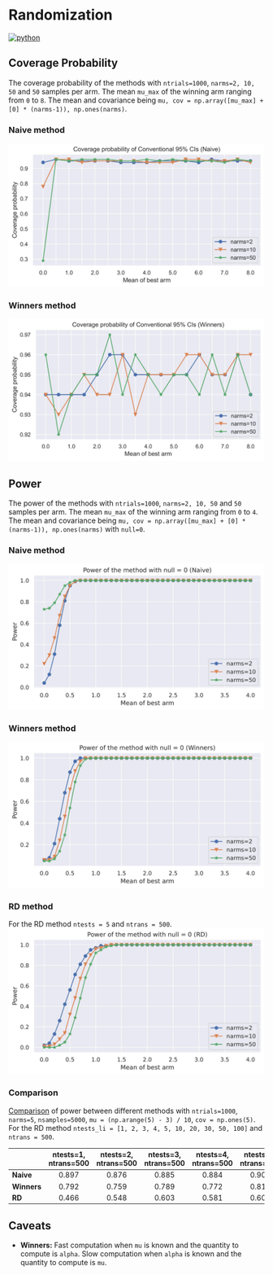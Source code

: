 # Randomization
<p>
    <a href="https://www.python.org/">
    <img src="https://img.shields.io/badge/python-v3-brightgreen.svg" alt="python"></a> &nbsp;
</p>


## Coverage Probability
The coverage probability of the methods with `ntrials=1000`, `narms=2, 10, 50` and `50` samples per arm. The mean `mu_max` of the winning arm ranging from `0` to `8`. The mean and covariance being `mu, cov = np.array([mu_max] + [0] * (narms-1)), np.ones(narms)`.

### Naive method
![alt text](./__resources__/naive_coverage.jpg)

### Winners method
![alt text](./__resources__/winners_coverage.jpg)


## Power
The power of the methods with `ntrials=1000`, `narms=2, 10, 50` and `50` samples per arm. The mean `mu_max` of the winning arm ranging from `0` to `4`. The mean and covariance being `mu, cov = np.array([mu_max] + [0] * (narms-1)), np.ones(narms)` with `null=0`. 

### Naive method
![alt text](./__resources__/naive_power.jpg)

### Winners method
![alt text](./__resources__/winners_power.jpg)

### RD method
For the RD method `ntests = 5` and `ntrans = 500`.
![alt text](./__resources__/rd_power.jpg)

### Comparison
<a href="./__results__/simulation" target="_blank">Comparison</a> of power between different methods with `ntrials=1000`, `narms=5`, `nsamples=5000`, `mu = (np.arange(5) - 3) / 10`, `cov = np.ones(5)`. For the RD method `ntests_li = [1, 2, 3, 4, 5, 10, 20, 30, 50, 100]` and `ntrans = 500`.

|             | ntests=1, ntrans=500 | ntests=2, ntrans=500 | ntests=3, ntrans=500 | ntests=4, ntrans=500 | ntests=5, ntrans=500 | ntests=10, ntrans=500 | ntests=20, ntrans=500 | ntests=30, ntrans=500 | ntests=50, ntrans=500 | ntests=100, ntrans=500 |
|-------------|:--------------------:|:--------------------:|:--------------------:|:--------------------:|:--------------------:|:---------------------:|:---------------------:|:---------------------:|:---------------------:|:----------------------:|
| **Naive**   |        0.897         |        0.876         |        0.885         |        0.884         |        0.906         |         0.899         |         0.900         |         0.898         |         0.870         |         0.886          |
| **Winners** |        0.792         |        0.759         |        0.789         |        0.772         |        0.813         |         0.800         |         0.786         |         0.808         |         0.777         |         0.774          |
| **RD**      |        0.466         |        0.548         |        0.603         |        0.581         |        0.608         |         0.656         |         0.655         |         0.661         |         0.663         |         0.667          |


## Caveats
- **Winners:** Fast computation when `mu` is known and the quantity to compute is `alpha`. Slow computation when `alpha` is known and the quantity to compute is `mu`.
